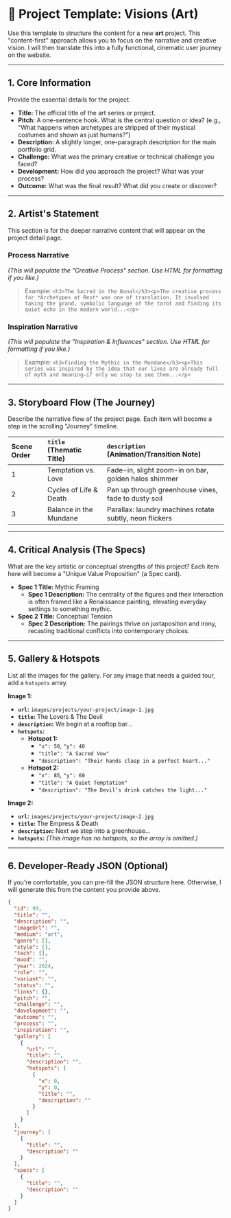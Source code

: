 # 🎨 Project Template: Visions (Art)

Use this template to structure the content for a new **art** project. This "content-first" approach allows you to focus on the narrative and creative vision. I will then translate this into a fully functional, cinematic user journey on the website.

---

## **1. Core Information**

Provide the essential details for the project.

- **Title:** The official title of the art series or project.
- **Pitch:** A one-sentence hook. What is the central question or idea? (e.g., "What happens when archetypes are stripped of their mystical costumes and shown as just humans?")
- **Description:** A slightly longer, one-paragraph description for the main portfolio grid.
- **Challenge:** What was the primary creative or technical challenge you faced?
- **Development:** How did you approach the project? What was your process?
- **Outcome:** What was the final result? What did you create or discover?

---

## **2. Artist's Statement**

This section is for the deeper narrative content that will appear on the project detail page.

### **Process Narrative**
*(This will populate the "Creative Process" section. Use HTML for formatting if you like.)*
> Example: `<h3>The Sacred in the Banal</h3><p>The creative process for *Archetypes at Rest* was one of translation. It involved taking the grand, symbolic language of the tarot and finding its quiet echo in the modern world...</p>`

### **Inspiration Narrative**
*(This will populate the "Inspiration & Influences" section. Use HTML for formatting if you like.)*
> Example: `<h3>Finding the Mythic in the Mundane</h3><p>This series was inspired by the idea that our lives are already full of myth and meaning—if only we stop to see them...</p>`

---

## **3. Storyboard Flow (The Journey)**

Describe the narrative flow of the project page. Each item will become a step in the scrolling "Journey" timeline.

| Scene Order | `title` (Thematic Title) | `description` (Animation/Transition Note) |
| :--- | :--- | :--- |
| 1 | Temptation vs. Love | Fade-in, slight zoom-in on bar, golden halos shimmer |
| 2 | Cycles of Life & Death | Pan up through greenhouse vines, fade to dusty soil |
| 3 | Balance in the Mundane | Parallax: laundry machines rotate subtly, neon flickers |

---

## **4. Critical Analysis (The Specs)**

What are the key artistic or conceptual strengths of this project? Each item here will become a "Unique Value Proposition" (a Spec card).

- **Spec 1 Title:** Mythic Framing
  - **Spec 1 Description:** The centrality of the figures and their interaction is often framed like a Renaissance painting, elevating everyday settings to something mythic.
- **Spec 2 Title:** Conceptual Tension
  - **Spec 2 Description:** The pairings thrive on juxtaposition and irony, recasting traditional conflicts into contemporary choices.

---

## **5. Gallery & Hotspots**

List all the images for the gallery. For any image that needs a guided tour, add a `hotspots` array.

**Image 1:**
- **`url`:** `images/projects/your-project/image-1.jpg`
- **`title`:** The Lovers & The Devil
- **`description`:** We begin at a rooftop bar...
- **`hotspots`:**
  - **Hotspot 1:**
    - `"x": 50`, `"y": 40`
    - `"title": "A Sacred Vow"`
    - `"description": "Their hands clasp in a perfect heart..."`
  - **Hotspot 2:**
    - `"x": 85`, `"y": 60`
    - `"title": "A Quiet Temptation"`
    - `"description": "The Devil’s drink catches the light..."`

**Image 2:**
- **`url`:** `images/projects/your-project/image-2.jpg`
- **`title`:** The Empress & Death
- **`description`:** Next we step into a greenhouse...
- **`hotspots`:** *(This image has no hotspots, so the array is omitted.)*

---

## **6. Developer-Ready JSON (Optional)**

If you're comfortable, you can pre-fill the JSON structure here. Otherwise, I will generate this from the content you provide above.

```json
{
  "id": 99,
  "title": "",
  "description": "",
  "imageUrl": "",
  "medium": "art",
  "genre": [],
  "style": [],
  "tech": [],
  "mood": "",
  "year": 2024,
  "role": "",
  "variant": "",
  "status": "",
  "links": {},
  "pitch": "",
  "challenge": "",
  "development": "",
  "outcome": "",
  "process": "",
  "inspiration": "",
  "gallery": [
    {
      "url": "",
      "title": "",
      "description": "",
      "hotspots": [
        {
          "x": 0,
          "y": 0,
          "title": "",
          "description": ""
        }
      ]
    }
  ],
  "journey": [
    {
      "title": "",
      "description": ""
    }
  ],
  "specs": [
    {
      "title": "",
      "description": ""
    }
  ]
}
``` 